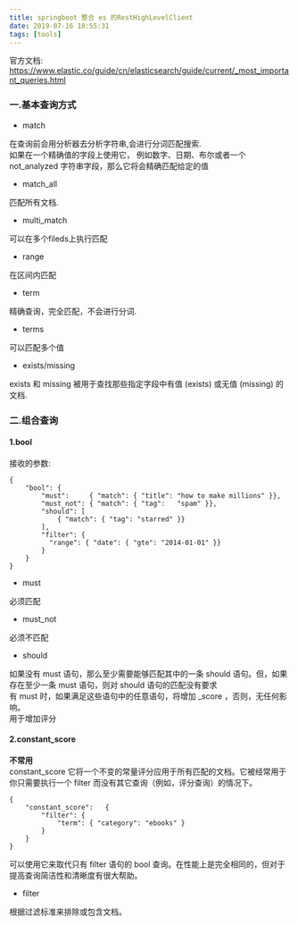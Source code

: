 ```yaml
---
title: springboot 整合 es 的RestHighLevelClient
date: 2019-07-16 18:55:31
tags: [tools]
---
```


官方文档: https://www.elastic.co/guide/cn/elasticsearch/guide/current/_most_important_queries.html

###  一.基本查询方式
- match

在查询前会用分析器去分析字符串,会进行分词匹配搜索. <br>
如果在一个精确值的字段上使用它， 例如数字、日期、布尔或者一个 not_analyzed 字符串字段，那么它将会精确匹配给定的值<br>

- match_all

匹配所有文档.<br>

- multi_match

可以在多个fileds上执行匹配<br>

- range

在区间内匹配<br>

- term

精确查询，完全匹配，不会进行分词.<br>

- terms

可以匹配多个值<br>

- exists/missing

exists 和 missing 被用于查找那些指定字段中有值 (exists) 或无值 (missing) 的文档.

### 二.组合查询

#### 1.bool


接收的参数:
```
{
    "bool": {
        "must":     { "match": { "title": "how to make millions" }},
        "must_not": { "match": { "tag":   "spam" }},
        "should": [
            { "match": { "tag": "starred" }}
        ],
        "filter": {
          "range": { "date": { "gte": "2014-01-01" }}
        }
    }
}
```


- must

必须匹配

- must_not

必须不匹配

- should

如果没有 must 语句，那么至少需要能够匹配其中的一条 should 语句。但，如果存在至少一条 must 语句，则对 should 语句的匹配没有要求<br>
有 must 时，如果满足这些语句中的任意语句，将增加 _score ，否则，无任何影响。<br>
用于增加评分<br>

#### 2.constant_score

<strong> 不常用</strong><br>
constant_score 它将一个不变的常量评分应用于所有匹配的文档。它被经常用于你只需要执行一个 filter 而没有其它查询（例如，评分查询）的情况下。
```
{
    "constant_score":   {
        "filter": {
            "term": { "category": "ebooks" }
        }
    }
}
```
可以使用它来取代只有 filter 语句的 bool 查询。在性能上是完全相同的，但对于提高查询简洁性和清晰度有很大帮助。

- filter

根据过滤标准来排除或包含文档。
